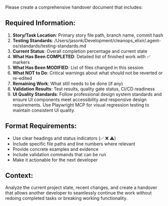 Please create a comprehensive handover document that includes:

## Required Information:

1. **Story/Task Location**: Primary story file path, branch name, commit hash
2. **Testing Standards**: /Users/jasonk/Development/cleanops_elixir/.agent-os/standards/testing-standards.md
3. **Current Status**: Overall completion percentage and current state
4. **What Has Been COMPLETED**: Detailed list of finished work with ✅ markers
5. **What Has Been MODIFIED**: List of files changed in this session
6. **What NOT to Do**: Critical warnings about what should not be reverted or re-edited
7. **Remaining Work**: What still needs to be done (if any)
8. **Validation Results**: Test results, quality gate status, CI/CD readiness
9. **UI Quality Standards**: Follow professional design system standards and ensure UI components meet accessibility and responsive design requirements. Use Playwright MCP for visual regression testing to maintain consistent UI quality.

## Format Requirements:

- Use clear headings and status indicators (✅ ❌ ⚠️)
- Include specific file paths and line numbers where relevant
- Provide concrete examples and evidence
- Include validation commands that can be run
- Make it actionable for the next developer

## Context:

Analyze the current project state, recent changes, and create a handover that allows another developer to seamlessly continue the work without redoing completed tasks or breaking working functionality.

